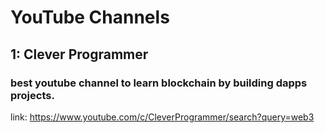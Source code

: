 # YouTube Channels

## 1: Clever Programmer

### best youtube channel to learn blockchain by building dapps projects.

link: https://www.youtube.com/c/CleverProgrammer/search?query=web3
